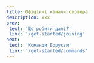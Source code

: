 ```yaml
---
title: Офіційні канали сервера
description: xxx
prev:
 text: 'Що робити далі?'
 link: '/get-started/joining'
next:
 text: 'Команди Борукви'
 link: '/get-started/commands'
---
```


<script setup>
import OfficialChannels from '../.vitepress/theme/components/OfficialChannels.vue'
</script>

<!-- # Офіційні канали сервера -->

<OfficialChannels />